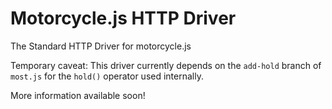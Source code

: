 # Motorcycle.js HTTP Driver

The Standard HTTP Driver for motorcycle.js

Temporary caveat: This driver currently depends on the `add-hold` branch of `most.js` for the `hold()` operator used internally.

More information available soon!
